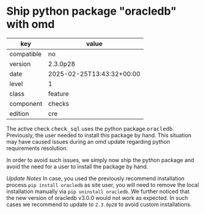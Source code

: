 [//]: # (werk v2)
# Ship python package "oracledb" with omd

key        | value
---------- | ---
compatible | no
version    | 2.3.0p28
date       | 2025-02-25T13:43:32+00:00
level      | 1
class      | feature
component  | checks
edition    | cre

The active check <tt>check_sql</tt> uses the python package <tt>oracledb</tt>.
Previously, the user needed to install this package by hand. This situation may have caused issues during an omd update regarding python requirements resolution.

In order to avoid such issues, we simply now ship the python package and avoid the need for a user to install the package by hand.

*Update Notes*
In case, you used the previously recommend installation process `pip install oracledb` as site user, you will need to remove the local installation manually via `pip uninstall oracledb`.
We further noticed that the new version of oracledb v3.0.0 would not work as expected. In such cases we recommend to update to `2.3.0p28` to avoid custom installations.
